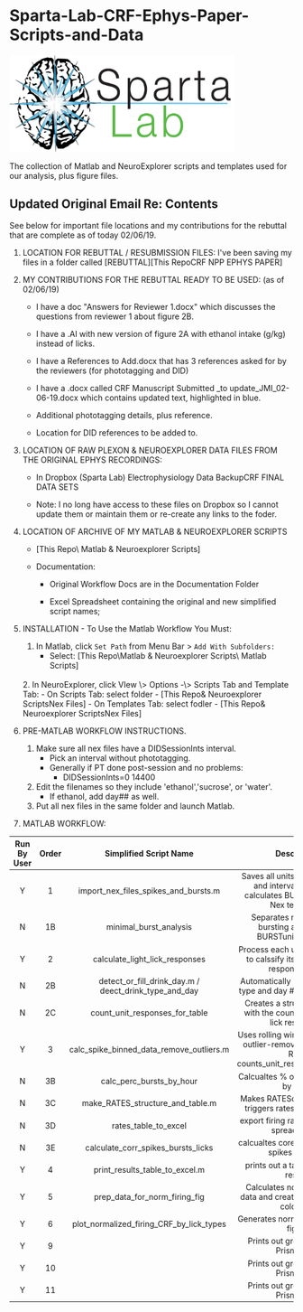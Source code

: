 Sparta-Lab-CRF-Ephys-Paper-Scripts-and-Data
===========================================
<img src="Documentation\Sparta Lab Logo for RSA 2016.png" width=400>

The collection of Matlab and NeuroExplorer scripts and templates used for our
analysis, plus figure files.

Updated Original Email Re: Contents
-----------------------------------

See below for important file locations and my contributions for the rebuttal
that are complete as of today 02/06/19.

1.  LOCATION FOR REBUTTAL / RESUBMISSION FILES: I've been saving my files in a
    folder called [REBUTTAL][This RepoCRF NPP EPHYS PAPER]

2.  MY CONTRIBUTIONS FOR THE REBUTTAL READY TO BE USED: (as of 02/06/19)

    -   I have a doc "Answers for Reviewer 1.docx" which discusses the questions
        from reviewer 1 about figure 2B.

    -   I have a .AI with new version of figure 2A with ethanol intake (g/kg)
        instead of licks.

    -   I have a References to Add.docx that has 3 references asked for by the
        reviewers (for phototagging and DID)

    -   I have a .docx called CRF Manuscript Submitted \_to
        update_JMI_02-06-19.docx which contains updated text, highlighted in
        blue.

    -   Additional phototagging details, plus reference.

    -   Location for DID references to be added to.

3.  LOCATION OF RAW PLEXON & NEUROEXPLORER DATA FILES FROM THE ORIGINAL EPHYS
    RECORDINGS:

    -   In Dropbox (Sparta Lab) Electrophysiology Data BackupCRF FINAL DATA SETS

    -   Note: I no long have access to these files on Dropbox so I cannot update
        them or maintain them or re-create any links to the foder.

4.  LOCATION OF ARCHIVE OF MY MATLAB & NEUROEXPLORER SCRIPTS

    -   [This Repo\\ Matlab & Neuroexplorer Scripts]

    -   Documentation:

        -   Original Workflow Docs are in the Documentation Folder

        -   Excel Spreadsheet containing the original and new simplified script
            names;

5.  INSTALLATION - To Use the Matlab Workflow You Must: 
    1. In Matlab,  click ```Set Path``` from Menu Bar \> ```Add With Subfolders:``` 
         - Select: [This Repo\Matlab & Neuroexplorer
    Scripts\ Matlab Scripts] <br>
    <br>
    2. In NeuroExplorer, click VIew \> Options -\>
    Scripts Tab and Template Tab:
        -  On Scripts Tab: 
        select folder - [This Repo&
    Neuroexplorer ScriptsNex Files] 
        - On Templates Tab: select fodler - [This
    Repo& Neuroexplorer ScriptsNex Files]

6.  PRE-MATLAB WORKFLOW INSTRUCTIONS.
    1.  Make sure all nex files have a DIDSessionInts interval.
        - Pick an interval without phototagging. 
        - Generally if PT done post-session and no problems:
            - DIDSessionInts=0 14400
    2.  Edit the filenames so they include 'ethanol','sucrose', or 'water'.
        - If ethanol, add day## as well. 
    3. Put all nex files in the same folder and launch Matlab. 
7.  MATLAB WORKFLOW:


| ﻿Run By User | Order |                 Simplified Script Name                |                                             Description                                            |
|:-----------:|:-----:|:-----------------------------------------------------:|:--------------------------------------------------------------------------------------------------:|
|      Y      |   1   |          import_nex_files_spikes_and_bursts.m         | Saves all units neurons events and intervals into DATA. calculates BURSTunits. Runs Nex templates. |
|      N      |   1B  |                 minimal_burst_analysis                |               Separates  nexResults for bursting analysis into BURSTunits structure.               |
|      Y      |   2   |             calculate_light_lick_responses            |            Process each unit's timestamps to calssify its lick and light-responsiveness            |
|      N      |   2B  | detect_or_fill_drink_day.m / deect_drink_type_and_day |                   Automatically recognizes drink type and day # from file names.                   |
|      N      |   2C  |             count_unit_responses_for_table            |            Creates a structure of tables with the count of all light and lick responses.           |
|      Y      |   3   |        calc_spike_binned_data_remove_outliers.m       | Uses rolling window to calculate outlier-removed binned data. Runs counts_unit_responses_for_table |
|      N      |   3B  |                calc_perc_bursts_by_hour               |                              Calcualtes % of spikes in bursts by hour.                             |
|      N      |   3C  |            make_RATES_structure_and_table.m           |                     Makes RATEScut structure and triggers rates_table_to_excel                     |
|      N      |   3D  |                  rates_table_to_excel                 |                           export firing rates data to excel spreadsheets.                          |
|      N      |   3E  |           calculate_corr_spikes_bursts_licks          |                          calcualtes corerlations between spikes and licks                          |
|      Y      |   4   |             print_results_table_to_excel.m            |                              prints out a table of all unit's results                              |
|      Y      |   5   |             prep_data_for_norm_firing_fig             |               Calculates normalized firing data and creates structures for color plot              |
|      Y      |   6   |        plot_normalized_firing_CRF_by_lick_types       |                               Generates normalized firing rate figure                              |
|      Y      |   9   |                                                       |                               Prints out grouped data for Prism/Excel                              |
|      Y      |   10  |                                                       |                               Prints out grouped data for Prism/Excel                              |
|      Y      |   11  |                                                       |                               Prints out grouped data for Prism/Excel                              |
